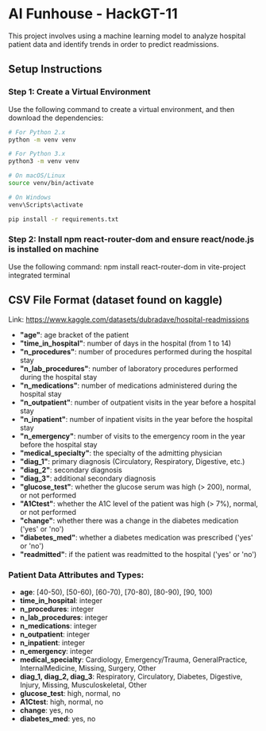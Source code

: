 # AI Funhouse - HackGT-11

This project involves using a machine learning model to analyze hospital patient data and identify trends in order to predict readmissions.

## Setup Instructions

### Step 1: Create a Virtual Environment
Use the following command to create a virtual environment, and then download the dependencies:

```bash
# For Python 2.x
python -m venv venv

# For Python 3.x
python3 -m venv venv

# On macOS/Linux
source venv/bin/activate

# On Windows
venv\Scripts\activate

pip install -r requirements.txt
```
### Step 2: Install npm react-router-dom and ensure react/node.js is installed on machine
Use the following command: npm install react-router-dom in vite-project integrated terminal

## CSV File Format (dataset found on kaggle)
Link: https://www.kaggle.com/datasets/dubradave/hospital-readmissions

- **"age"**: age bracket of the patient
- **"time_in_hospital"**: number of days in the hospital (from 1 to 14)
- **"n_procedures"**: number of procedures performed during the hospital stay
- **"n_lab_procedures"**: number of laboratory procedures performed during the hospital stay
- **"n_medications"**: number of medications administered during the hospital stay
- **"n_outpatient"**: number of outpatient visits in the year before a hospital stay
- **"n_inpatient"**: number of inpatient visits in the year before the hospital stay
- **"n_emergency"**: number of visits to the emergency room in the year before the hospital stay
- **"medical_specialty"**: the specialty of the admitting physician
- **"diag_1"**: primary diagnosis (Circulatory, Respiratory, Digestive, etc.)
- **"diag_2"**: secondary diagnosis
- **"diag_3"**: additional secondary diagnosis
- **"glucose_test"**: whether the glucose serum was high (> 200), normal, or not performed
- **"A1Ctest"**: whether the A1C level of the patient was high (> 7%), normal, or not performed
- **"change"**: whether there was a change in the diabetes medication ('yes' or 'no')
- **"diabetes_med"**: whether a diabetes medication was prescribed ('yes' or 'no')
- **"readmitted"**: if the patient was readmitted to the hospital ('yes' or 'no')

### Patient Data Attributes and Types:

- **age**: [40-50), [50-60), [60-70), [70-80), [80-90), [90, 100)
- **time_in_hospital**: integer
- **n_procedures**: integer
- **n_lab_procedures**: integer
- **n_medications**: integer
- **n_outpatient**: integer
- **n_inpatient**: integer
- **n_emergency**: integer
- **medical_specialty**: Cardiology, Emergency/Trauma, GeneralPractice, InternalMedicine, Missing, Surgery, Other
- **diag_1, diag_2, diag_3**: Respiratory, Circulatory, Diabetes, Digestive, Injury, Missing, Musculoskeletal, Other
- **glucose_test**: high, normal, no
- **A1Ctest**: high, normal, no
- **change**: yes, no
- **diabetes_med**: yes, no

